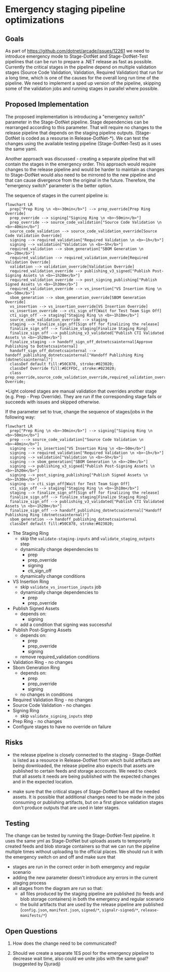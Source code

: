 # Emergency staging pipeline optimizations

## Goals

As part of https://github.com/dotnet/arcade/issues/12261 we need to introduce emergency mode to Stage-DotNet and Stage-DotNet-Test pipelines that can be run to prepare a .NET release as fast as possible. Currently the critical stages in the pipeline depend on multiple validation stages (Source Code Validation, Validation, Required Validation) that run for a long time, which is one of the causes for the overall long run time of the pipeline. We need to implement a sped up version of the pipeline, skipping some of the validation jobs and running stages in parallel where possible.

## Proposed Implementation

The proposed implementation is introducing a "emergency switch" parameter in the Stage-DotNet pipeline. Stage dependencies can be rearranged according to this parameter. That will require no changes to the release pipeline that depends on the staging pipeline outputs. (Stage-DotNet is coded as a resourse in Release-DotNet-*). We can test the changes using the available testing pipeline (Stage-DotNet-Test) as it uses the same yaml.  

Another approach was discussed - creating a separate pipeline that will contain the stages in the emergency order. This approach would require changes to the release pipeline and would be harder to maintain as changes to Stage-DotNet would also need to be mirrored to the new pipeline and that can cause divergence from the original in the future. Therefore, the "emergency switch" parameter is the better option. 

The sequence of stages in the current pipeline is:

```mermaid
flowchart LR
  prep["Prep Ring \n <b>~30min</b>"] --> prep_override[Prep Ring Override]
  prep_override --> signing["Signing Ring \n <b>~50min</b>"]
  prep_override --> source_code_validation["Source Code Validation \n <b>~40min</b>"]
  source_code_validation --> source_code_validation_override[Source Code Validation Override]
  signing --> required_validation["Required Validation \n <b>~1h</b>"]
  signing --> validation["Validation \n <b>~5h</b>"]
  required_validation --> sbom_generation["SBOM Generation \n <b>~20m</b>"]
  required_validation --> required_validation_override[Required Validation Override]
  validation --> validation_override[Validation Override]
  required_validation_override --> publishing_v3_signed["Publish Post-Signing Assets \n <b>~1h20m</b>"]
  required_validation_override --> post_signing_publishing["Publish Signed Assets \n <b>~1h30m</b>"]
  required_validation_override --> vs_insertion["VS Insertion Ring \n <b>~50m</b>"]
  sbom_generation --> sbom_generation_override[SBOM Generation Override]
  vs_insertion --> vs_insertion_override[VS Insertion Override]
  vs_insertion_override --> cti_sign_off[Wait for Test Team Sign Off]
  cti_sign_off --> staging["Staging Ring \n <b>~1h10m</b>"]
  source_code_validation_override --> staging
  staging --> finalize_sign_off[Sign off for finalizing the release]
  finalize_sign_off --> finalize_staging[Finalize Staging Ring]
  finalize_sign_off --> publishing_v3_validated["Publish CTI Validated Assets \n <b>~1h20m</b>"]
  finalize_staging --> handoff_sign_off_dotnetcsainternal[Approve Publishing to Dotnetcsainternal]
  handoff_sign_off_dotnetcsainternal --> handoff_publishing_dotnetcsainternal["Handoff Publishing Ring (dotnetcsainternal)"]
  classDef default fill:#50C878, stroke:#023020;
  classDef Override fill:#ECFFDC, stroke:#023020;
  class prep_override,source_code_validation_override,required_validation_override,sbom_generation_override,vs_insertion_override,validation_override Override;
```
*Light colored stages are manual validation that overrides another stage (e.g. Prep - Prep Override). They are run if the corresponding stage fails or succeeds with issues and skipped otherwise.

If the parameter set to true, change the sequence of stages/jobs in the following way:

```mermaid
flowchart LR
  prep["Prep Ring \n <b>~30min</b>"] --> signing["Signing Ring \n <b>~50min</b>"]
  prep ---> source_code_validation["Source Code Validation \n <b>~40min</b>"]
  signing --> vs_insertion["VS Insertion Ring \n <b>~50m</b>"]
  signing --> required_validation["Required Validation \n <b>~1h</b>"]
  signing --> validation["Validation \n <b>~5h</b>"]
  signing --> sbom_generation["SBOM Generation \n <b>~20m</b>"]
  signing --> publishing_v3_signed["Publish Post-Signing Assets \n <b>~1h20m</b>"]
  signing --> post_signing_publishing["Publish Signed Assets \n <b>~1h30m</b>"]
  signing --> cti_sign_off[Wait for Test Team Sign Off]
  cti_sign_off --> staging["Staging Ring \n <b>~1h10m</b>"]
  staging --> finalize_sign_off[Sign off for finalizing the release]
  finalize_sign_off --> finalize_staging[Finalize Staging Ring]
  finalize_sign_off --> publishing_v3_validated["Publish CTI Validated Assets \n <b>~1h20m</b>"]
  finalize_sign_off --> handoff_publishing_dotnetcsainternal["Handoff Publishing Ring (dotnetcsainternal)"]
  sbom_generation --> handoff_publishing_dotnetcsainternal
  classDef default fill:#50C878, stroke:#023020;
```

- The Staging Ring
  - skip the `validate-staging-inputs` and `validate_staging_outputs` step
  - dynamically change dependencies to
    - prep
    - prep_override
    - signing
    - cti_sign_off
  - dynamically change conditions
- VS Insertion Ring
  - skip `validate_vs_insertion_inputs` job
  - dynamically change dependencies to
    - prep
    - prep_override
- Publish Signed Assets
  - depends on:
    - signing
  - add a condition that signing was successful
- Publish Post-Signing Assets
  - depends on:
    - prep
    - prep_override
    - signing
  - remove required_validation conditions
- Validation Ring - no changes
- Sbom Generation Ring
  - depends on:
    - prep
    - prep_override
    - signing 
  - no changes in conditions
- Required Validation Ring - no changes
- Source Code Validation - no changes
- Signing Ring
  - skip `validate_signing_inputs` step
- Prep Ring - no changes 
- Configure stages to have no override on failure

## Risks

- the release pipeline is closely connected to the staging - Stage-DotNet is listed as a resource in Release-DotNet from which build artifacts are being downloaded, the release pipeline also expects that assets are published to certain feeds and storage acccounts. We need to check that all assets it needs are being published with the expected changes and in the expected location. 

- make sure that the critical stages of Stage-DotNet have all the needed assets. It is possible that additional changes need to be made in the jobs consuming or publishing artifacts, but on a first glance validation stages don't produce outputs that are used in later stages. 

## Testing

The change can be tested by running the Stage-DotNet-Test pipeline. It uses the same yml as Stage-DotNet but uploads assets to temporarily created feeds and blob storage containers so that we can run the pipeline multiple times without uploading to the official places. We should run it with the emergency switch on and off and make sure that
- stages are run in the correct order in both emergency and regular scenario
- adding the new parameter doesn't introduce any errors in the current staging process
- all stages from the diagram are run so that:
  - all files produced by the staging pipeline are published (to feeds and blob storage containers) in both the emergency and regular scenario
  - the build artifacts that are used by the release pipeline are published (`config.json`, `manifest.json`, `signed/*`, `signalr-signed/*`, `release-manifests/*`)

## Open Questions 

1. How does the change need to be communicated? 

2. Should we create a separate 1ES pool for the emergency pipeline to decrease wait time, also could we unite jobs with the same goal? (suggested by Djuradj)


  
